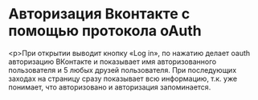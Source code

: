 <h1>Авторизация Вконтакте с помощью протокола oAuth</h1>
<р>При открытии выводит кнопку «Log in», по нажатию делает oauth авторизацию ВКонтакте и показывает имя авторизованного пользователя и 5 любых друзей пользователя. При последующих заходах на страницу сразу показывает всю информацию, т.к. уже понимает, что авторизовано и авторизация запоминается.</p>
